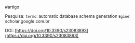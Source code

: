 #artigo 


Pesquisa:
``termo``: automatic database schema generation 
``Egine``: scholar.google.com.br


DOI: [https://doi.org/10.3390/s23083893](https://doi.org/10.3390/s23083893)